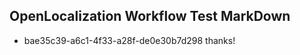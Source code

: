 ## OpenLocalization Workflow Test MarkDown
* bae35c39-a6c1-4f33-a28f-de0e30b7d298 thanks!

<!--HONumber=Jul16_HO2-->


